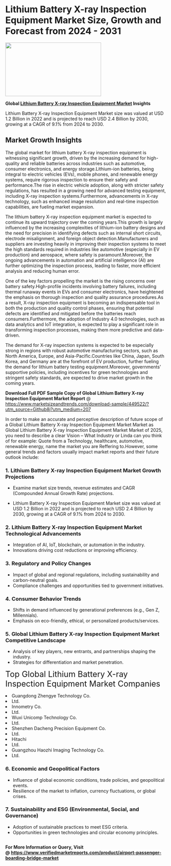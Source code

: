 <H1>Lithium Battery X-ray Inspection Equipment Market Size, Growth and Forecast from 2024 - 2031</H1><img class="aligncenter size-medium wp-image-584254" src="https://thirdeyenews.in/wp-content/uploads/2024/09/Global-Market-Research-300x168.jpeg" alt="" width="300" height="168" /><p><strong>Global&nbsp;<a href="https://www.marketsizeandtrends.com/download-sample/449522/?utm_source=Github8j?utm_medium=207">Lithium Battery X-ray Inspection Equipment Market</a> Insights</strong></p><p>Lithium Battery X-ray Inspection Equipment Market size was valued at USD 1.2 Billion in 2022 and is projected to reach USD 2.4 Billion by 2030, growing at a CAGR of 9.1% from 2024 to 2030.</p><p><h2>Market Growth Insights</h2> <p>The global market for lithium battery X-ray inspection equipment is witnessing significant growth, driven by the increasing demand for high-quality and reliable batteries across industries such as automotive, consumer electronics, and energy storage.Lithium-ion batteries, being integral to electric vehicles (EVs), mobile phones, and renewable energy systems, require rigorous inspection to ensure their safety and performance.The rise in electric vehicle adoption, along with stricter safety regulations, has resulted in a growing need for advanced testing equipment, including X-ray inspection systems.Furthermore, advancements in X-ray technology, such as enhanced image resolution and real-time inspection capabilities, are fueling market expansion.</p> <p>The lithium battery X-ray inspection equipment market is expected to continue its upward trajectory over the coming years.This growth is largely influenced by the increasing complexities of lithium-ion battery designs and the need for precision in identifying defects such as internal short circuits, electrode misalignment, and foreign object detection.Manufacturers and suppliers are investing heavily in improving their inspection systems to meet the high standards required in industries like automotive (especially in EV production) and aerospace, where safety is paramount.Moreover, the ongoing advancements in automation and artificial intelligence (AI) are further optimizing the inspection process, leading to faster, more efficient analysis and reducing human error.</p> <p>One of the key factors propelling the market is the rising concerns over battery safety.High-profile incidents involving battery failures, including thermal runaway events in EVs and consumer electronics, have heightened the emphasis on thorough inspection and quality assurance procedures.As a result, X-ray inspection equipment is becoming an indispensable tool in both the production and quality control phases, ensuring that potential defects are identified and mitigated before the batteries reach consumers.Furthermore, the adoption of Industry 4.0 technologies, such as data analytics and IoT integration, is expected to play a significant role in transforming inspection processes, making them more predictive and data-driven.</p> <p>The demand for X-ray inspection systems is expected to be especially strong in regions with robust automotive manufacturing sectors, such as North America, Europe, and Asia-Pacific.Countries like China, Japan, South Korea, and Germany are at the forefront of EV production, further fueling the demand for lithium battery testing equipment.Moreover, governments' supportive policies, including incentives for green technologies and stringent safety standards, are expected to drive market growth in the coming years.</p> <p><span class=""><strong>Download Full PDF Sample Copy of Global Lithium Battery X-ray Inspection Equipment Market Report</strong> @ <a href="https://www.marketsizeandtrends.com/download-sample/449522/?utm_source=Github8j?utm_medium=207" target="_blank">https://www.marketsizeandtrends.com/download-sample/449522/?utm_source=Github8j?utm_medium=207</a></span></p><p>In order to make an accurate and perceptive description of future scope of a Global&nbsp;Lithium Battery X-ray Inspection Equipment Market Market as Global&nbsp;Lithium Battery X-ray Inspection Equipment Market Market of 2025, you need to describe a clear Vision &ndash; What Industry or Linda can you think of for example: Quote from a Technology, healthcare, automotive, renewable energy, name the market you are Reffering to.However, some general trends and factors usually impact market reports and their future outlook include:</p><h3>1.&nbsp;<strong>Lithium Battery X-ray Inspection Equipment Market Growth Projections</strong></h3><ul><li>Examine market size trends, revenue estimates and CAGR (Compounded Annual Growth Rate) projections.</li><li><p>Lithium Battery X-ray Inspection Equipment Market size was valued at USD 1.2 Billion in 2022 and is projected to reach USD 2.4 Billion by 2030, growing at a CAGR of 9.1% from 2024 to 2030.</p></li></ul><h3>2.&nbsp;<strong>Lithium Battery X-ray Inspection Equipment Market Technological Advancements</strong></h3><ul><li>Integration of AI, IoT, blockchain, or automation in the industry.</li><li>Innovations driving cost reductions or improving efficiency.</li></ul><h3>3.&nbsp;<strong>Regulatory and Policy Changes</strong></h3><ul><li>Impact of global and regional regulations, including sustainability and carbon-neutral goals.</li><li>Compliance challenges and opportunities tied to government initiatives.</li></ul><h3>4.&nbsp;<strong>Consumer Behavior Trends</strong></h3><ul><li>Shifts in demand influenced by generational preferences (e.g., Gen Z, Millennials).</li><li>Emphasis on eco-friendly, ethical, or personalized products/services.</li></ul><h3>5.&nbsp;<strong>Global Lithium Battery X-ray Inspection Equipment Market Competitive Landscape</strong></h3><ul><li>Analysis of key players, new entrants, and partnerships shaping the industry.</li><li>Strategies for differentiation and market penetration.</li></ul><p data-pm-slice="1 1 []"><span style="color: inherit; font-family: inherit; font-size: 25px;">Top Global Lithium Battery X-ray Inspection Equipment Market Companies</span></p><div class="" data-test-id=""><p><li>Guangdong Zhengye Technology Co.</li><li> Ltd.</li><li> Innometry Co.</li><li> Ltd.</li><li> Wuxi Unicomp Technology Co.</li><li> Ltd.</li><li> Shenzhen Dacheng Precision Equipment Co.</li><li> Ltd.</li><li> Hitachi</li><li> Ltd.</li><li> Guangzhou Haozhi Imaging Technology Co.</li><li> Ltd.</li></p></div><h3>6.&nbsp;<strong>Economic and Geopolitical Factors</strong></h3><ul><li>Influence of global economic conditions, trade policies, and geopolitical events.</li><li>Resilience of the market to inflation, currency fluctuations, or global crises.</li></ul><h3>7.&nbsp;<strong>Sustainability and ESG (Environmental, Social, and Governance)</strong></h3><ul><li>Adoption of sustainable practices to meet ESG criteria.</li><li>Opportunities in green technologies and circular economy principles.</li></ul><h2><strong style="font-size: 14px;">For More Information or Query, Visit @&nbsp;</strong><a style="background-color: #ffffff; font-size: 14px;" href="https://www.marketsizeandtrends.com/report/lithium-battery-x-ray-inspection-equipment-market/" target="_blank">https://www.verifiedmarketreports.com/product/airport-passenger-boarding-bridge-market</a></h2>